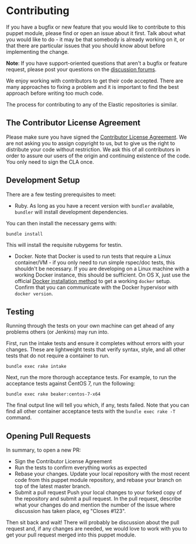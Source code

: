 # Contributing

If you have a bugfix or new feature that you would like to contribute to this puppet module, please find or open an issue about it first.
Talk about what you would like to do - it may be that somebody is already working on it, or that there are particular issues that you should know about before implementing the change.

**Note**: If you have support-oriented questions that aren't a bugfix or feature request, please post your questions on the [discussion forums](https://discuss.elastic.co/c/elasticsearch-legacy).

We enjoy working with contributors to get their code accepted.
There are many approaches to fixing a problem and it is important to find the best approach before writing too much code.

The process for contributing to any of the Elastic repositories is similar.

## The Contributor License Agreement

Please make sure you have signed the [Contributor License Agreement](http://www.elastic.co/contributor-agreement/).
We are not asking you to assign copyright to us, but to give us the right to distribute your code without restriction.
We ask this of all contributors in order to assure our users of the origin and continuing existence of the code.
You only need to sign the CLA once.

## Development Setup

There are a few testing prerequisites to meet:

* Ruby.
  As long as you have a recent version with `bundler` available, `bundler` will install development dependencies.

You can then install the necessary gems with:

    bundle install

This will install the requisite rubygems for testin.

* Docker.
  Note that Docker is used to run tests that require a Linux container/VM - if you only need to run simple rspec/doc tests, this shouldn't be necessary.
  If you are developing on a Linux machine with a working Docker instance, this should be sufficient.
  On OS X, just use the official [Docker installation method](https://docs.docker.com/engine/installation/mac/) to get a working `docker` setup.
  Confirm that you can communicate with the Docker hypervisor with `docker version`.

## Testing

Running through the tests on your own machine can get ahead of any problems others (or Jenkins) may run into.

First, run the intake tests and ensure it completes without errors with your changes.
These are lightweight tests that verify syntax, style, and all other tests that do not require a container to run.

    bundle exec rake intake

Next, run the more thorough acceptance tests.
For example, to run the acceptance tests against CentOS 7, run the following:

    bundle exec rake beaker:centos-7-x64

The final output line will tell you which, if any, tests failed.
Note that you can find all other container acceptance tests with the `bundle exec rake -T` command.

## Opening Pull Requests

In summary, to open a new PR:

* Sign the Contributor License Agreement
* Run the tests to confirm everything works as expected
* Rebase your changes.
  Update your local repository with the most recent code from this puppet module repository, and rebase your branch on top of the latest master branch.
* Submit a pull request
  Push your local changes to your forked copy of the repository and submit a pull request.
  In the pull request, describe what your changes do and mention the number of the issue where discussion has taken place, eg "Closes #123".

Then sit back and wait!
There will probably be discussion about the pull request and, if any changes are needed, we would love to work with you to get your pull request merged into this puppet module.
